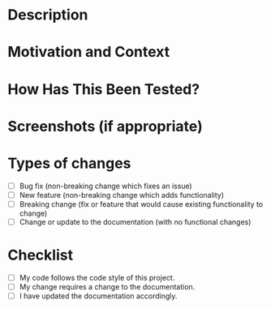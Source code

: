 <!--- Provide a general summary of your changes in the Title above -->

# Description
<!--- Describe your changes in detail -->

# Motivation and Context
<!--- Why is this change required? What problem does it solve? -->
<!--- If it fixes an open issue, please link to the issue here. -->

# How Has This Been Tested?
<!--- Please describe in detail how you tested your changes. -->
<!--- Include details of your testing environment, and the tests you ran to -->
<!--- see how your change affects other areas of the code, etc. -->

# Screenshots (if appropriate)

# Types of changes
<!--- What types of changes does your code introduce? Put an `x` in all the
boxes that apply: -->
- [ ] Bug fix (non-breaking change which fixes an issue)
- [ ] New feature (non-breaking change which adds functionality)
- [ ] Breaking change (fix or feature that would cause existing functionality
to change)
- [ ] Change or update to the documentation (with no functional changes)

# Checklist
<!--- Go over all the following points, and put an `x` in all the boxes that
apply. -->
<!--- If you're unsure about any of these, don't hesitate to ask. We're here
to help! -->
- [ ] My code follows the code style of this project.
- [ ] My change requires a change to the documentation.
- [ ] I have updated the documentation accordingly.
